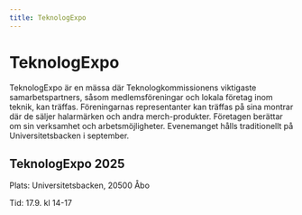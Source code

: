 ```yaml
---
title: TeknologExpo
---
```

# TeknologExpo



TeknologExpo är en mässa där Teknologkommissionens viktigaste samarbetspartners, såsom medlemsföreningar och lokala företag inom teknik, kan träffas. Föreningarnas representanter kan träffas på sina montrar där de säljer halarmärken och andra merch-produkter. Företagen berättar om sin verksamhet och arbetsmöjligheter. Evenemanget hålls traditionellt på Universitetsbacken i september.



## TeknologExpo 2025

Plats: Universitetsbacken, 20500 Åbo

Tid: 17.9. kl 14-17
